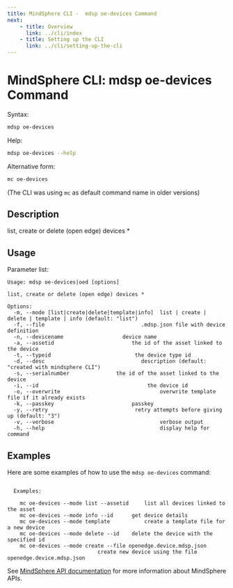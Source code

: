 ```yaml
---
title: MindSphere CLI -  mdsp oe-devices Command
next:
    - title: Overview
      link: ../cli/index
    - title: Setting up the CLI
      link: ../cli/setting-up-the-cli
---
```


# MindSphere CLI: mdsp oe-devices Command

Syntax:

```bash
mdsp oe-devices
```

Help:

```bash
mdsp oe-devices --help
```

Alternative form:

```bash
mc oe-devices
```

(The CLI was using `mc` as default command name in older versions)

## Description

list, create or delete (open edge) devices *

## Usage

Parameter list:

```text
Usage: mdsp oe-devices|oed [options]

list, create or delete (open edge) devices *

Options:
  -m, --mode [list|create|delete|template|info]  list | create | delete | template | info (default: "list")
  -f, --file                               .mdsp.json file with device definition
  -n, --devicename                   device name
  -a, --assetid                         the id of the asset linked to the device
  -t, --typeid                           the device type id
  -d, --desc                               description (default: "created with mindsphere CLI")
  -s, --serialnumber               the id of the asset linked to the device
  -i, --id                                   the device id
  -o, --overwrite                                overwrite template file if it already exists
  -k, --passkey                         passkey
  -y, --retry                            retry attempts before giving up (default: "3")
  -v, --verbose                                  verbose output
  -h, --help                                     display help for command

```

## Examples

Here are some examples of how to use the `mdsp oe-devices` command:

```text

  Examples:

    mc oe-devices --mode list --assetid 	list all devices linked to the asset
    mc oe-devices --mode info --id 		get device details
    mc oe-devices --mode template 			create a template file for a new device
    mc oe-devices --mode delete --id 	delete the device with the specified id
    mc oe-devices --mode create --file openedge.device.mdsp.json 
                             create new device using the file openedge.device.mdsp.json

```

See [MindSphere API documentation](https://documentation.mindsphere.io/MindSphere/apis/index.html) for more information about MindSphere APIs.
